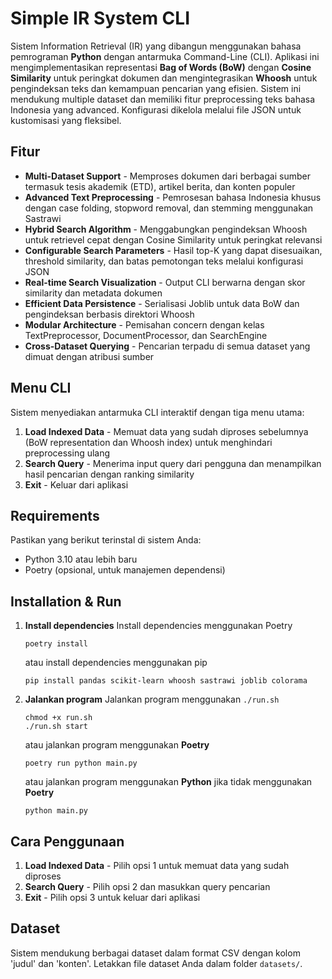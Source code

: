# Simple IR System CLI

Sistem Information Retrieval (IR) yang dibangun menggunakan bahasa pemrograman **Python** dengan antarmuka Command-Line (CLI). Aplikasi ini mengimplementasikan representasi **Bag of Words (BoW)** dengan **Cosine Similarity** untuk peringkat dokumen dan mengintegrasikan **Whoosh** untuk pengindeksan teks dan kemampuan pencarian yang efisien. Sistem ini mendukung multiple dataset dan memiliki fitur preprocessing teks bahasa Indonesia yang advanced. Konfigurasi dikelola melalui file JSON untuk kustomisasi yang fleksibel.

## Fitur

- **Multi-Dataset Support** - Memproses dokumen dari berbagai sumber termasuk tesis akademik (ETD), artikel berita, dan konten populer
- **Advanced Text Preprocessing** - Pemrosesan bahasa Indonesia khusus dengan case folding, stopword removal, dan stemming menggunakan Sastrawi
- **Hybrid Search Algorithm** - Menggabungkan pengindeksan Whoosh untuk retrievel cepat dengan Cosine Similarity untuk peringkat relevansi
- **Configurable Search Parameters** - Hasil top-K yang dapat disesuaikan, threshold similarity, dan batas pemotongan teks melalui konfigurasi JSON
- **Real-time Search Visualization** - Output CLI berwarna dengan skor similarity dan metadata dokumen
- **Efficient Data Persistence** - Serialisasi Joblib untuk data BoW dan pengindeksan berbasis direktori Whoosh
- **Modular Architecture** - Pemisahan concern dengan kelas TextPreprocessor, DocumentProcessor, dan SearchEngine
- **Cross-Dataset Querying** - Pencarian terpadu di semua dataset yang dimuat dengan atribusi sumber

## Menu CLI

Sistem menyediakan antarmuka CLI interaktif dengan tiga menu utama:

1. **Load Indexed Data** - Memuat data yang sudah diproses sebelumnya (BoW representation dan Whoosh index) untuk menghindari preprocessing ulang
2. **Search Query** - Menerima input query dari pengguna dan menampilkan hasil pencarian dengan ranking similarity
3. **Exit** - Keluar dari aplikasi

## Requirements

Pastikan yang berikut terinstal di sistem Anda:
- Python 3.10 atau lebih baru
- Poetry (opsional, untuk manajemen dependensi)

## Installation & Run

1. **Install dependencies**
    Install dependencies menggunakan Poetry
    ```shell
    poetry install
    ```
    atau install dependencies menggunakan pip
    ```shell
    pip install pandas scikit-learn whoosh sastrawi joblib colorama
    ```

2. **Jalankan program**
    Jalankan program menggunakan `./run.sh`
    ```shell
    chmod +x run.sh
    ./run.sh start
    ```
    atau jalankan program menggunakan **Poetry**
    ```shell
    poetry run python main.py
    ```
    atau jalankan program menggunakan **Python** jika tidak menggunakan **Poetry**
    ```shell
    python main.py
    ```

## Cara Penggunaan

1. **Load Indexed Data** - Pilih opsi 1 untuk memuat data yang sudah diproses
2. **Search Query** - Pilih opsi 2 dan masukkan query pencarian
3. **Exit** - Pilih opsi 3 untuk keluar dari aplikasi

## Dataset

Sistem mendukung berbagai dataset dalam format CSV dengan kolom 'judul' dan 'konten'. Letakkan file dataset Anda dalam folder `datasets/`.